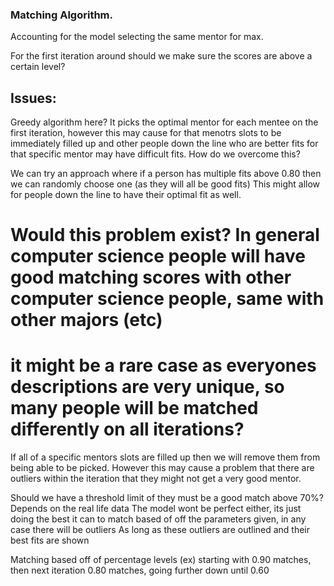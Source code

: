 ### Matching Algorithm.
Accounting for the model selecting the same mentor for max. 

For the first iteration around should we make sure the scores are above a certain level?

## Issues:
Greedy algorithm here? It picks the optimal mentor for each mentee on the first iteration, however this may cause for that menotrs slots to be immediately filled
up and other people down the line who are better fits for that specific mentor may have difficult fits.
How do we overcome this?

We can try an approach where if a person has multiple fits above 0.80 then we can randomly choose one (as they will all be good fits)
This might allow for people down the line to have their optimal fit as well. 

# Would this problem exist? In general computer science people will have good matching scores with other computer science people, same with other majors (etc)
# it might be a rare case as everyones descriptions are very unique, so many people will be matched differently on all iterations?

If all of a specific mentors slots are filled up then we will remove them from being able to be picked. 
However this may cause a problem that there are outliers within the iteration that they might not get a very good mentor.

Should we have a threshold limit of they must be a good match above 70%? Depends on the real life data
The model wont be perfect either, its just doing the best it can to match based of off the parameters given, in any case there will be outliers
As long as these outliers are outlined and their best fits are shown

Matching based off of percentage levels (ex) starting with 0.90 matches, then next iteration 0.80 matches, going further down until 0.60
